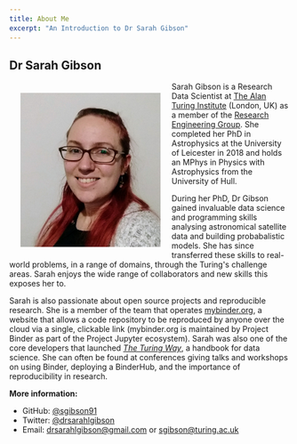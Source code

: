 ```yaml
---
title: About Me
excerpt: "An Introduction to Dr Sarah Gibson"
---
```


## Dr Sarah Gibson

<img src="/images/profile_pic.jpg" alt="Dr Sarah Gibson" width="50%" align="left" hspace="20" vspace="20">

Sarah Gibson is a Research Data Scientist at [The Alan Turing Institute](https://www.turing.ac.uk/) (London, UK) as a member of the [Research Engineering Group](https://www.turing.ac.uk/research/research-programmes/research-engineering).
She completed her PhD in Astrophysics at the University of Leicester in 2018 and holds an MPhys in Physics with Astrophysics from the University of Hull.

During her PhD, Dr Gibson gained invaluable data science and programming skills analysing astronomical satellite data and building probabalistic models.
She has since transferred these skills to real-world problems, in a range of domains, through the Turing's challenge areas.
Sarah enjoys the wide range of collaborators and new skills this exposes her to.

Sarah is also passionate about open source projects and reproducible research.
She is a member of the team that operates [mybinder.org](https://mybinder.org), a website that allows a code repository to be reproduced by anyone over the cloud via a single, clickable link (mybinder.org is maintained by Project Binder as part of the Project Jupyter ecosystem).
Sarah was also one of the core developers that launched [_The Turing Way_](https://github.com/alan-turing-institute/the-turing-way), a handbook for data science.
She can often be found at conferences giving talks and workshops on using Binder, deploying a BinderHub, and the importance of reproducibility in research.

__More information:__

- GitHub: [@sgibson91](https://github.com/sgibson91)
- Twitter: [@drsarahlgibson](https://twitter.com/drsarahlgibson)
- Email: [drsarahlgibson@gmail.com](mailto:drsarahlgibson@gmail.com) or [sgibson@turing.ac.uk](mailto:sgibson@turing.ac.uk)
